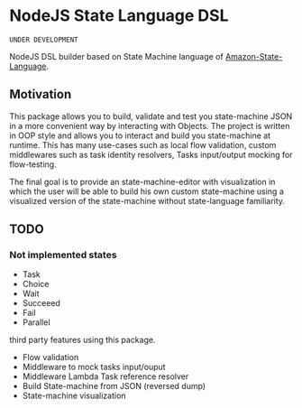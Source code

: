 # NodeJS State Language DSL

``UNDER DEVELOPMENT``

NodeJS DSL builder based on State Machine language of [Amazon-State-Language](https://states-language.net/spec.html).

## Motivation

This package allows you to build, validate and test you state-machine JSON in a more convenient way by interacting with Objects. The project is written in OOP style and allows you to interact and build you state-machine at runtime. This has many use-cases such as local flow validation, custom middlewares such as task identity resolvers, Tasks input/output mocking for flow-testing.

The final goal is to provide an state-machine-editor with visualization in which the user will be able to build his own custom state-machine using a visualized version of the state-machine without state-language familiarity.

## TODO

### Not implemented states

- Task
- Choice
- Wait
- Succeeed
- Fail
- Parallel


third party features using this package.

- Flow validation
- Middleware to mock tasks input/ouput
- Middleware Lambda Task reference resolver
- Build State-machine from JSON (reversed dump)
- State-machine visualization
